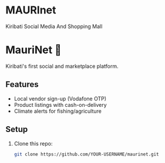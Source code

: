 # MAURInet
Kiribati Social Media And Shopping Mall
# MauriNet 🌴

Kiribati's first social and marketplace platform.

## Features
- Local vendor sign-up (Vodafone OTP)
- Product listings with cash-on-delivery
- Climate alerts for fishing/agriculture

## Setup
1. Clone this repo:
   ```bash
   git clone https://github.com/YOUR-USERNAME/maurinet.git
